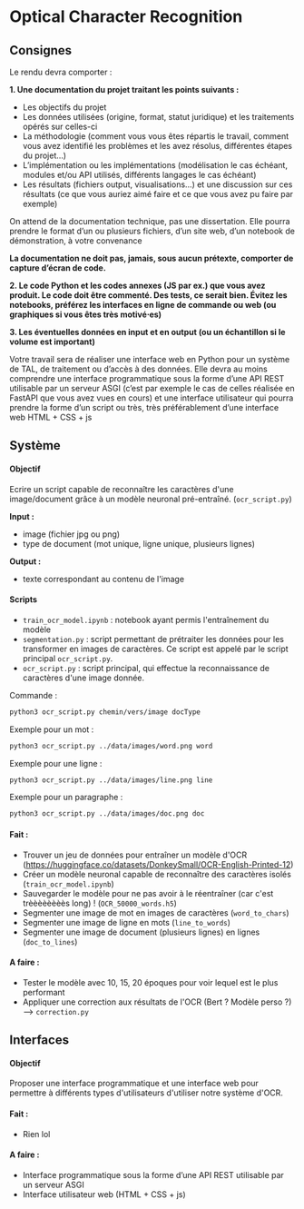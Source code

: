 # Optical Character Recognition

## Consignes

Le rendu devra comporter :

**1. Une documentation du projet traitant les points suivants :**

- Les objectifs du projet
- Les données utilisées (origine, format, statut juridique) et les traitements opérés sur celles-ci
- La méthodologie (comment vous vous êtes répartis le travail, comment vous avez identifié les problèmes et les avez résolus, différentes étapes du projet…)
- L’implémentation ou les implémentations (modélisation le cas échéant, modules et/ou API utilisés, différents langages le cas échéant)
- Les résultats (fichiers output, visualisations…) et une discussion sur ces résultats (ce que vous auriez aimé faire et ce que vous avez pu faire par exemple)

On attend de la documentation technique, pas une dissertation. Elle pourra prendre le format d’un ou plusieurs fichiers, d’un site web, d’un notebook de démonstration, à votre convenance

**La documentation ne doit pas, jamais, sous aucun prétexte, comporter de capture d’écran de code.**

**2. Le code Python et les codes annexes (JS par ex.) que vous avez produit. Le code doit être commenté. Des tests, ce serait bien. Évitez les notebooks, préférez les interfaces en ligne de commande ou web (ou graphiques si vous êtes très motivé⋅es)**

**3. Les éventuelles données en input et en output (ou un échantillon si le volume est important)**

Votre travail sera de réaliser une interface web en Python pour un système de TAL, de traitement ou d’accès à des données. Elle devra au moins comprendre une interface programmatique sous la forme d’une API REST utilisable par un serveur ASGI (c’est par exemple le cas de celles réalisée en FastAPI que vous avez vues en cours) et une interface utilisateur qui pourra prendre la forme d’un script ou très, très préférablement d’une interface web HTML + CSS + js


## Système

#### Objectif

Ecrire un script capable de reconnaître les caractères d'une image/document grâce à un modèle neuronal pré-entraîné. (`ocr_script.py`)

**Input :**

- image (fichier jpg ou png)
- type de document (mot unique, ligne unique, plusieurs lignes)

**Output :**

- texte correspondant au contenu de l'image

#### Scripts

- `train_ocr_model.ipynb` : notebook ayant permis l'entraînement du modèle
- `segmentation.py` : script permettant de prétraiter les données pour les transformer en images de caractères. Ce script est appelé par le script principal `ocr_script.py`.
- `ocr_script.py` : script principal, qui effectue la reconnaissance de caractères d'une image donnée.

Commande :

```sh
python3 ocr_script.py chemin/vers/image docType
```

Exemple pour un mot :

```sh
python3 ocr_script.py ../data/images/word.png word
```

Exemple pour une ligne :

```sh
python3 ocr_script.py ../data/images/line.png line
```

Exemple pour un paragraphe :

```sh
python3 ocr_script.py ../data/images/doc.png doc
```

#### Fait :

- Trouver un jeu de données pour entraîner un modèle d'OCR (https://huggingface.co/datasets/DonkeySmall/OCR-English-Printed-12)
- Créer un modèle neuronal capable de reconnaître des caractères isolés (`train_ocr_model.ipynb`)
- Sauvegarder le modèle pour ne pas avoir à le réentraîner (car c'est trèèèèèèèès long) ! (`OCR_50000_words.h5`)
- Segmenter une image de mot en images de caractères (`word_to_chars`)
- Segmenter une image de ligne en mots (`line_to_words`)
- Segmenter une image de document (plusieurs lignes) en lignes (`doc_to_lines`)

#### A faire :

- Tester le modèle avec 10, 15, 20 époques pour voir lequel est le plus performant
- Appliquer une correction aux résultats de l'OCR (Bert ? Modèle perso ?) --> `correction.py`


## Interfaces

#### Objectif

Proposer une interface programmatique et une interface web pour permettre à différents types d'utilisateurs d'utiliser notre système d'OCR.

#### Fait :

- Rien lol

#### A faire :

- Interface programmatique sous la forme d’une API REST utilisable par un serveur ASGI
- Interface utilisateur web (HTML + CSS + js)
